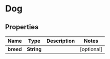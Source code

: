 

# Dog


## Properties

Name | Type | Description | Notes
------------ | ------------- | ------------- | -------------
**breed** | **String** |  |  [optional]



